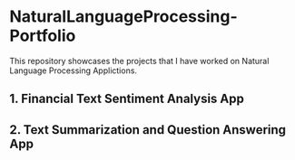# NaturalLanguageProcessing-Portfolio

This repository showcases the projects that I have worked on Natural Language Processing Applictions.



## 1. Financial Text Sentiment Analysis App


## 2. Text Summarization and Question Answering App

